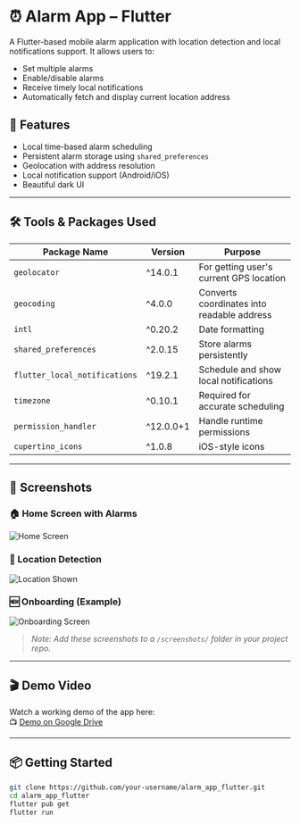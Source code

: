 # ⏰ Alarm App – Flutter

A Flutter-based mobile alarm application with location detection and local notifications support. It allows users to:

- Set multiple alarms
- Enable/disable alarms
- Receive timely local notifications
- Automatically fetch and display current location address

## 📱 Features

- Local time-based alarm scheduling
- Persistent alarm storage using `shared_preferences`
- Geolocation with address resolution
- Local notification support (Android/iOS)
- Beautiful dark UI

---

## 🛠️ Tools & Packages Used

| Package Name               | Version     | Purpose                               |
|---------------------------|-------------|----------------------------------------|
| `geolocator`              | ^14.0.1     | For getting user's current GPS location |
| `geocoding`               | ^4.0.0      | Converts coordinates into readable address |
| `intl`                    | ^0.20.2     | Date formatting                         |
| `shared_preferences`      | ^2.0.15     | Store alarms persistently               |
| `flutter_local_notifications` | ^19.2.1 | Schedule and show local notifications  |
| `timezone`                | ^0.10.1     | Required for accurate scheduling        |
| `permission_handler`      | ^12.0.0+1   | Handle runtime permissions              |
| `cupertino_icons`         | ^1.0.8      | iOS-style icons                         |

---

## 🚀 Screenshots

### 🏠 Home Screen with Alarms
![Home Screen](screenshots/home_screen.png)

### 📍 Location Detection
![Location Shown](screenshots/location.png)

### 🆕 Onboarding (Example)
![Onboarding Screen](screenshots/onboarding.png)

> _Note: Add these screenshots to a `/screenshots/` folder in your project repo._

---

## 🎬 Demo Video

Watch a working demo of the app here:  
📺 [Demo on Google Drive](https://drive.google.com/drive/folders/1F-Il_JmMCw4KTaSgyDxYPmN9sB2Tw8kg?usp=drive_link)

---

## 📦 Getting Started

```bash
git clone https://github.com/your-username/alarm_app_flutter.git
cd alarm_app_flutter
flutter pub get
flutter run

